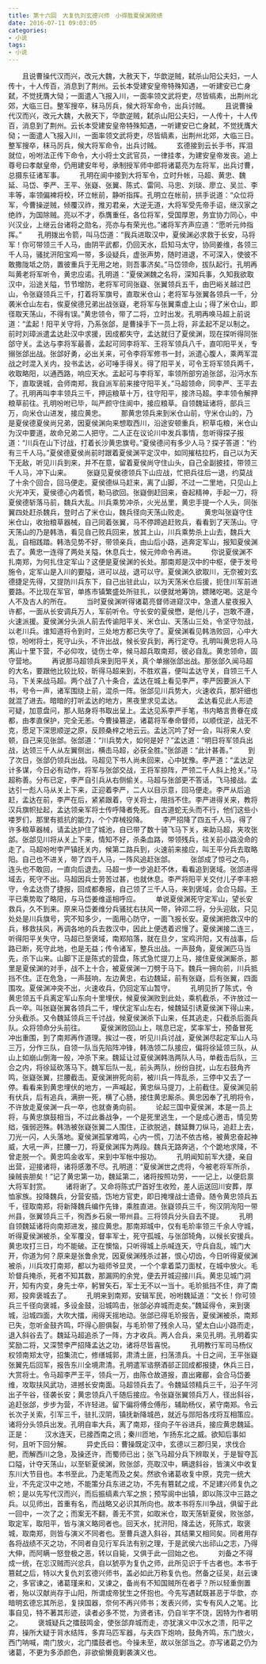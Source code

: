 ```yaml
---
title: 第十六回　大复仇刘玄德兴师　小得胜夏侯渊败绩
date: 2016-07-11 09:03:05
categories:
- 小说
tags:
- 小说
---
```

　　且说曹操代汉而兴，改元大魏，大赦天下，华歆逆贼，弑杀山阳公夫妇，一人传十，十人传百，消息到了荆州。云长本受建安皇帝特殊知遇，一听建安已亡身弑，不觉抚膺大恸；一面遣人飞报入川，一面率领文武将吏，尽皆缟素，出荆州北郊，大临三日。整军搜卒，秣马厉兵，候大将军命令，出兵讨贼。<!-- more -->
　　且说曹操代汉而兴，改元大魏，大赦天下，华歆逆贼，弑杀山阳公夫妇，一人传十，十人传百，消息到了荆州。云长本受建安皇帝特殊知遇，一听建安已亡身弑，不觉抚膺大恸；一面遣人飞报入川，一面率领文武将吏，尽皆缟素，出荆州北郊，大临三日。整军搜卒，秣马厉兵，候大将军命令，出兵讨贼。<!-- more -->
　　玄德接到云长手书，挥泪就位，吩咐法正传下命令，大小将士文武官员，一律挂孝，为建安皇帝发丧。追上尊号曰孝献皇帝，仍用建安年号，承制授军师中郎将诸葛亮为左将军，出兵讨曹，总摄东征诸军事。
　　孔明在阆中接到大将军令，立时升帐，马超、黄忠、魏延、马岱、李严、王平、张嶷、张翼、陈式、雷同、马忠、刘琰、廖立、吴兰、李丰等，率领偏裨将校，环立帐前，静听指挥。孔明立在帐前，拱手说道：“众位将军，今曹操逆贼，倾覆汉祚，推刃君亲，大逆无道，大将军受先帝手诏，继汉家之绝祚，为国除贼。亮以不才，忝膺重任，各位将军，受国厚恩，务宜协力同心，中兴汉业，上继云台诸将之勋名，亮亦与有荣光也。”诸将军齐声应道：“愿听元帅指挥。”
　　孔明拨出令箭，叫马岱道：“我兵进取汉中，夏侯渊必求救于长安，马将军！你可带领三千人马，由阴平武都，仍回天水，启知马太守，协同姜维，各领三千人马，骚扰汧阳宝鸡一带，多设疑兵，虚张声势，随时进退，不可深入，使彼不敢撒陇坻之防，置彼重兵于无用之地，则吾事济矣。”马岱领命，拔队起行。孔明再叫黄老将军听令，黄忠应诺。孔明道：“夏侯渊魏之名将，深知兵事，久知我欲取汉中，沿途关隘，节节增防，老将军可同张嶷、张翼领兵五千，由巴峪关越过巴山，令张嶷领兵三千，打着将军旗号，直取米仓山；老将军与张翼各领兵一千，分袭米仓山左右，俟夏侯德兄弟出战张嶷，老将军与张翼乘虚上山；得了米仓山，即径取天荡山，不得有误。”黄忠领令，带了二将，立时出发。孔明再唤马超上前说道：“孟起！阳平关守将，乃系张郃，是曹操手下一员上将，非孟起不足以制之。前时刘璋派遣孟达赴汉中求援，因成都失守，孟达就归了夏侯渊，现在探听得同张郃守关。孟达与李将军最善，孟起可同李将军、王将军领兵八千，直叩阳平关，专搦张郃出战。张郃好勇，必出关来，可令李将军修书一封，派遣心腹人，乘两军混战之时混入关内，投书孟达，必可唾手得关。得了阳平关，可令王将军领兵两千，收取略阳，以通西路，响应天水。孟起可与李将军，率领所部穷追张郃，沿沔水东下，直取褒城，会师南郑，我自派军前来接守阳平关。”马超领命，同李严、王平去了。孔明再叫李丰领兵三千，押运粮草十万，往守阳平，接济马超。李丰领令解押粮草前往。孔明吩咐已毕，叫严颜守住阆中，接应粮草。自领魏延诸将，部兵三万，向米仓山进发，接应黄忠。
　　那黄忠领兵来到米仓山前，守米仓山的，乃是夏侯德夏侯尚兄弟，因夏侯渊向来想取西川，沿途安顿重兵，积草屯粮，米仓山为汉中要道，故命兄弟二人把守。二人正在议论川中发兵事情，忽听得探子报道：“川兵在山下讨战，打着长沙黄忠旗号。”夏侯德问有多少人马？探子答道：“约有三千人马。”夏侯德夏侯尚前时跟着夏侯渊平定汉中，如同摧枯拉朽，自己以为天下无敌，听见川兵到来，并不在意，留着夏侯尚守住山头，自己全副披挂，带领三千人马，冲下山来。
　　张嶷见夏侯德领兵下山应战，忙把兵往后一退，约莫战了十余个回合，回马便走。夏侯德纵马赶来，离了山脚，不过一二里地，只见山上火光冲天，夏侯德心内着慌，勒马欲回。张嶷倒赶回来，奋起精神，手起一刀，将夏侯德斩落马前，魏兵大乱。川兵乘势冲杀，火光丛里，黄忠手提一个人头，同张翼四处赶杀魏兵，登时占了米仓山，魏兵径向天荡山败走。
　　黄忠叫张嶷守住米仓山，收抬粮草器械，自己同着张翼，马不停蹄追赶败兵，看看到了天荡山。守天荡山的乃是韩浩，看见自己败兵回来，放其上山，川兵乘势杀上山去，魏兵大乱，自相践踏。韩浩见势不好，带领亲兵，由山后小路，逃奔定军山，报知夏侯渊去了。黄忠一连得了两处关隘，休息兵士，候元帅命令再进。
　　你说夏侯渊不扎南郑，为何扎住定军山？这便是夏侯渊的长处。那南郑是汉中的中枢，便于发号施令，定军山是入川的要隘，进可以战，退可以守。夏侯渊久欲取川，无奈被刘玄德捷足先得，又提防川兵东下，自己出驻此山，以为天荡米仓后援，扼住川军前进要路。不比现在军官，单拣市镇繁盛处所驻扎，以便就地筹饷，嫖赌吃喝。这是今人不及古人的所在。
　　当时夏侯渊听得诸葛亮督师进窥汉中，急遣人星夜报入许都，一面从长安调兵万人，军前听令。守长安的夏侯懋，是他儿子，岂敢不遵，火速派援。夏侯渊分头派人前去传谕阳平关、米仓山、天荡山三处，令坚守勿战，以老川兵。谁知道将令到时，三处地方都已失守了。夏侯渊看见韩浩败回，心中大惊，吩咐将士，死守山头，不许出战，候长安兵到，再行定夺。孔明叫黄忠将人马离山十里下营，不必仰攻，徒伤士卒，候马超兵取南郑，彼必自乱。黄忠领命，固守营地。
　　再说那马超领兵来到阳平关，真个单搦张郃出战。那张郃久闻马超的大名，要跟他比较比较，昕得马超来到，不胜欢喜，便叫孟达守关，自领三千人马，下关来战马超。两个战了八十条合，孟达在城上看见李严，李严因要派人下书，号令一声，诸军围绕上前，混杀一阵。张郃见川兵势大，火速收兵，那奸细也就混了进去。暗暗的打听孟达的地方，黑夜里求见孟达。
　　孟达看见此人形迹可疑，加意盘问，那人贴身将书取出呈上。孟达见系李严手笔，书内略言贵眷在成都，由孝直保护，完全无恙。今曹操篡逆，诸葛将军奉命督师，以顺伐逆，战无不克，愿足下深思顺逆之原，反顾桑梓之地云云。孟达沉吟了好一会，叫将来人安顿，自己来见张郃。张郃道：“川兵势大，如何是好？”孟达道：“明日将军领兵出战，达领三千人从左翼侧出，横击马超，必获全胜。”张郃道：“此计甚善。”
　　到了次日，张郃仍领兵出战。马超见下书人尚未回来，心中犹豫。李严道：“孟达足计多谋，今日必有动作，将军与张郃交战，王将军掠阵，严领二千人斜上抢关。”马超称善。分布已定，李严自引兵从右侧偷关。马超与张郃更不答话，飞马接战。孟达引一彪人马从关上下来，正迎着李严，二人以目示意，回马便走。李严从后追赶，孟达在前，李严在后，紧紧跟着，守关将士，阻挡不住。李严进得关来，教将汉兵旗帜扯起，孟达领亲军将士传呼降者免死。自古道蛇无头而不行，他们这些小喽罗们，那里有抵抗的能力，个个弃械投降。
　　李严招降了四五千人马，得了许多粮草器械，请孟达护住了城池，自已带了数十骑飞马下关，来助马超，夹攻张郃。张郃见川将从关上下来，情知不好，杀条血路，带领残兵，往关前小路没命的走了。马超吩咐李严镇抚关内，候第二路兵到，火速前来接应，叫王平分兵去取略阳。自己也不进关，带了四千人马，一阵风追赶张郃。
　　张郃成了惊弓之鸟，连头也不敢回，一直向后退去。马超一步一步追赶不休，看看追到褒域。张郃进得域去，死守不出。马超因兵士劳苦过甚，也就休息。李严将阳平关交付儿子李丰把守，令孟达赍了捷报，回成都奏报，自己领了三千人马，来到褒域，会合马超。王平已乘势取了略阳，与马岱姜维遥相呼应。
　　单说夏侯渊死守定军山，望长安救兵，久不到来。原来马岱姜维分兵骚扰右扶风一带，钟邓二将，分头迎敌，只见处处是川兵旗号，究不知多少，一面用心防守，一面飞报长安。夏侯渊把救汉中的兵，移救扶风，再调各地的兵去救汉中，因此上便透着迟慢了。夏侯渊接二连三，听得阳平关失守，马超已至褒域，南郑陷落，就在旦夕，宝鸡汧阳，又有战事，后路已断，死守此地，也是无益；传令诸军，整兵出战。一声鼓角，夏侯渊匹马当先，杀下山来。山脚下正是陈式的营盘，陈式急忙提刀上马，接住夏侯渊厮杀，那里是夏侯渊的对手，战不上十合，被夏侯渊一刀劈于马下。魏兵一拥向前，川兵抵挡不住。正在危急，一声鼓响，左边黄忠，右边魏延，前有张嶷，后有张翼，四面围攻。夏侯渊冲突不出，火速收兵，仍回定军山暂守。
　　孔明见折了陈式，令黄忠领五千兵离定军山东向十里埋伏，候夏侯渊败到此处，乘机截杀，不许放过一兵一卒。叫张嶷张翼各领兵二千，埋伏定军山左右，候魏延引诱夏侯渊下得山来，分头截杀。又令魏延领兵三千讨战，候夏侯渊杀下山来，任其逃走，只截杀后面兵队。众将领命分头前往。
　　夏侯渊败回山上，喘息已定，奖率军士，预备冒死冲出重围，到了南郑再作道理。挨过一夜，听见川兵讨战，夏侯渊尽起定军山人马三万，分作三队，自领一队当先陷阵冲锋，韩浩领二队接应，偏将徐延领三队，从山上如崩山倒海一般，冲杀下来。魏延让过夏侯渊韩浩两队人马，单截击后队，三合之内，将徐延砍落马下。魏军后队一乱，前头两队，纷纷自扰，山左右鼓角齐鸣，张嶷张翼，拦腰截击。夏侯渊拚死向前，被川兵一阵乱杀，三停中又去了一停。看看来到黄忠埋伏的地方，一声喊起，黄忠纵马提刀，上前截住。夏侯渊见前有伏兵，后有追兵，满拚一死，横了心肠，接住黄忠厮杀。黄忠因奉了孔明将令，不许放走夏侯渊一兵一卒，也就奋勇向前。
　　论起三国中夏侯渊，本是一员上将，与黄忠旗鼓相当，不过此番战争，一个是死里逃生，一个是成心邀击，情见势绌，强弱迥殊。韩浩被张嶷张翼二人围住，正欲脱逃，魏延舞刀纵马，追赶上去，刀光一闪，人头落地。夏侯渊孤掌难鸣，心内一慌，刀法不依古格，被黄忠奋起神威，大吼一声，拦腰一刀，将夏侯渊挥为两段。魏兵无路奔逃，个个跪地求降，不曾走脱一个。黄忠鸣金收军，来到中军帐中报功。
　　孔明闻知前军大捷，亲自出营，迎接诸将，诸将感激不尽。孔明道：“夏侯渊世之虎将，今被老将军所杀，操贼丧胆矣！”记了黄忠第一功，魏延第二，诸将按照功劳，一一记上，以便启禀大将军封赏。
　　诸将谢了。又命将陈式尸首好生收殓，差人运送回川安葬，厚恤家族。投降魏兵，分营安插，饬地方官吏，即日掩埋战士遗骨。随令黄忠领兵五千，径取南郑，将新降魏兵编作先锋，乘胜直进。张嶷领兵三千，徇汉阴洵阳一带州县，张翼领兵三千，徇西乡石泉一带州县。三将领兵分头自去不提。
　　孔明自领魏延诸将向南郑进发，接应黄忠。那南郑城中，仅有毛玠率领三千余人守城，听得夏侯渊被杀，全军覆没，督率军士，死守孤城，与张郃犄角，以候长安援兵。黄忠攻打三日，均不能破。正在懊恼，只听得城上杀喊连天，守兵自乱，城门大开，你道为何？原来是张鲁余党，因夏侯渊残杀过甚，恨心切齿，今日听得夏侯渊被杀，川兵攻打南郑，都以为祖师爷显灵，一个个拿着菜刀面杖，在城中放火。毛玠督兵掩杀，死者不知其数，那漏网的余党，便去开城迎接川兵。黄忠见城门洞开，知有内变，身先士卒，躬冒矢石，军士无不以一当十。毛玠抵挡不住，弃了南郑，投奔褒城去了。
　　孔明来到南郑，安辑军民，吩咐魏延道：“文长！你可领兵三千径向褒城，多设金鼓，沿城鸣击，张郃必弃城而走矣。”魏延得令，来到褒城，沿城四面，大吹大擂，闹得天摇地动。张郃已得毛玠报告，夏侯渊被杀，南郑已失，忽听金鼓齐鸣，吓得心胆俱裂，与毛玠带了残余人马，望太白山小路而走，退入斜谷去了。魏延马超追杀了一阵，方才收兵。两人合兵，来见孔明。孔明着实奖励二将，又深赞李严招降孟达之功，诸将尽皆喜悦。
　　孔明教行军司马杨仪权领南郑太守，招集流亡，修缮城郭，肃清土匪，扫荡溃兵。十日之间，王平张嶷张翼先后回军，报告东川全境肃清。孔明遣军谘祭酒郤正回成都报捷，休兵三日，大赏将士。令马超李严王平，领兵一万，由陈仓故道报，直出雍郿，会合马岱姜维，攻取扶风武功，进撼长安南面。马超领兵去了。令魏延领精兵三千，沿子午河出子午谷，径袭长安；黄忠领兵八千随后接应。令张嶷张翼领兵万人，径出斜谷，追赶张郃，步步为营，不许轻进。留下偏将傅佥傅彤，辅助杨仪，紧守南郑。令云长次子关索，引军三千，驻扎汉阴，镇抚新降城邑，就近与郧阳各戌将互相策应。诸将分头领兵出发。孔明自率大兵，离了南郑，径向子午谷进兵，接应黄忠魏延。正是：
　　汉水连天，已接西南之讯；秦川匝地，乍扬东北之威。欲知后事如何，且听下回分解。
　　异史氏曰：曹操既定汉中，玄德以三郡归吴，求伐合肥，而解西川之急，及操还许，而蜀师已出；张飞马超分兵下辨取关，于是智夺瓦口隘，计夺天荡山，以至斩夏侯渊，败张郃，亮取汉中，瞒退斜谷，皆演义中收复东川大节目也。本书至此，乃走笔而及之矣。然欲令诸葛收复中原，克完一统大业，不先定汉中之地，不能策分兵东进之功，不先有篡弑之成，不足建兴师复仇之帜；是以先写代汉而兴，而后振缟素六军之旅；预写阆中出镇，即以陈汉中三路之兵。以见师出，首重有名，而战略又必识其所向也。故本书将东川争战，俱留于此一回中，一次了之；而案无不翻，善无不赏，如取米仓，取天荡斩夏侯，败张郃，取定军，取阳平，皆与演义略同者也。回天水，扰汧阳，降孟达，死陈式，取褒城，取南郑，则皆与演义不同者也。至曹兵退入斜谷，其结果又相同矣。同者用存各将战绩不灭之功，不同者自见行军兵法有别之理，于是武侯六出祁山之志，乃得大伸，而阿瞒一怒登极之恶，转以自毙，又俱于此一回始之也。
　　刘备之不得成一统，在忘汉贼而兴忿兵，自以猇亭为复仇之师，此所见识于千古者也。本书于篡弑之后，特以大复仇刘玄德兴师书，盖必如此万称复仇也。然备之征吴，赵云谏之，多官谏之，诸葛瑾来和，又谏之，备尚有不知国贼所在者乎？所以轻重倒置者，殆以汉献尚存于山阳，所谓成帝犹生之怀抱也。今先写遇弑既甚恶于华歆，亦暗明玄德忘其所忌，复挟国器，奈何不再兴师书；发表兴师，实专有风人之笔。比事自见，特不著其形迹，读者必多不觉，为贤者讳，仍自半字不饶，因特为作者明之。
　　褒城疑兵之擂鼓鸣金，使张郃弃城而走，亦犹演义中汉水之溃，阳平之弃，操所大疑于背水结阵，多弃马匹军器，与夫四下炮响，鼓角齐鸣，东门放火，西门呐喊，南门放火，北门擂鼓者也。今操未至，故以张郃当之。亦写诸葛之仍为诸葛，不更为多添颜色，非欲偷懒竟剿袭演义也。